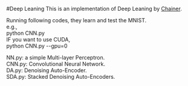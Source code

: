 #Deep Leaning
This is an implementation of Deep Leaning by [Chainer](http://chainer.org).  

Running following codes, they learn and test the MNIST.  
e.g.,  
python CNN.py  
IF you want to use CUDA,  
python CNN.py --gpu=0  

NN.py: a simple Multi-layer Perceptron.  
CNN.py: Convolutional Neural Network.  
DA.py: Denoising Auto-Encoder.  
SDA.py: Stacked Denoising Auto-Encoders.
